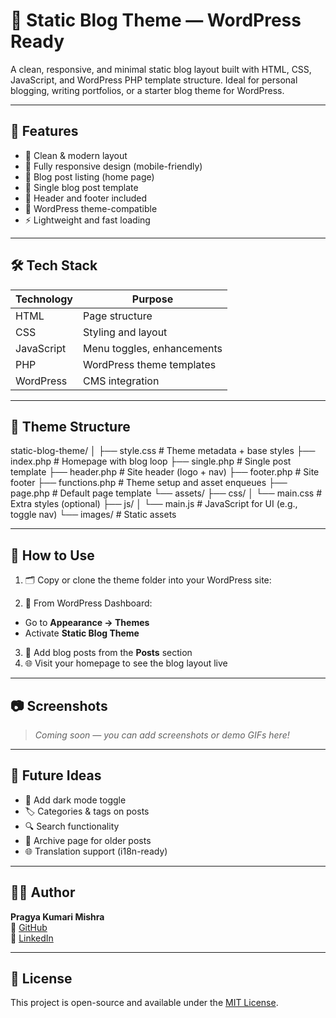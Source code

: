 # 📝 Static Blog Theme — WordPress Ready

A clean, responsive, and minimal static blog layout built with HTML, CSS, JavaScript, and WordPress PHP template structure. Ideal for personal blogging, writing portfolios, or a starter blog theme for WordPress.

---

## 🌟 Features

- 🧼 Clean & modern layout
- 📱 Fully responsive design (mobile-friendly)
- 📝 Blog post listing (home page)
- 📄 Single blog post template
- 🧩 Header and footer included
- 🎯 WordPress theme-compatible
- ⚡ Lightweight and fast loading

---

## 🛠️ Tech Stack

| Technology | Purpose                        |
|------------|--------------------------------|
| HTML       | Page structure                 |
| CSS        | Styling and layout             |
| JavaScript | Menu toggles, enhancements     |
| PHP        | WordPress theme templates      |
| WordPress  | CMS integration                |

---

## 📁 Theme Structure

static-blog-theme/
│
├── style.css # Theme metadata + base styles
├── index.php # Homepage with blog loop
├── single.php # Single post template
├── header.php # Site header (logo + nav)
├── footer.php # Site footer
├── functions.php # Theme setup and asset enqueues
├── page.php # Default page template
└── assets/
├── css/
│ └── main.css # Extra styles (optional)
├── js/
│ └── main.js # JavaScript for UI (e.g., toggle nav)
└── images/ # Static assets


---

## 🚀 How to Use

1. 🗂 Copy or clone the theme folder into your WordPress site:

2. 🔧 From WordPress Dashboard:
- Go to **Appearance → Themes**
- Activate **Static Blog Theme**

3. 📝 Add blog posts from the **Posts** section
4. 🌐 Visit your homepage to see the blog layout live

---

## 📷 Screenshots

> _Coming soon — you can add screenshots or demo GIFs here!_

---

## 🎯 Future Ideas

- 🌙 Add dark mode toggle
- 🏷️ Categories & tags on posts
- 🔍 Search functionality
- 📆 Archive page for older posts
- 🌐 Translation support (i18n-ready)

---

## 👩‍💻 Author

**Pragya Kumari Mishra**  
🔗 [GitHub](https://github.com/pragyakuumarimishra)  
🔗 [LinkedIn](https://www.linkedin.com/in/pragya-kumari-mishra-667b27200/)

---

## 📜 License

This project is open-source and available under the [MIT License](https://opensource.org/licenses/MIT).
